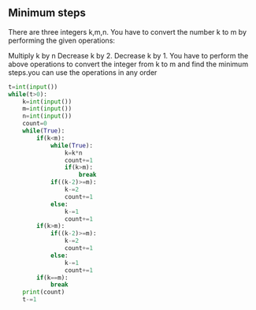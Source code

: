 ## Minimum steps
There are three integers k,m,n. You have to convert the number k to m by performing the given operations:

Multiply k by n
 Decrease k by 2.
 Decrease k by 1.
You have to perform the above operations to convert the integer from k to m and find the minimum steps.you can use the operations in any order
```python
t=int(input())
while(t>0):
    k=int(input())
    m=int(input())
    n=int(input())
    count=0
    while(True):
        if(k<m):
            while(True):
                k=k*n
                count+=1
                if(k>m):
                    break
            if((k-2)>=m):
                k-=2
                count+=1
            else:
                k-=1
                count+=1
        if(k>m):
            if((k-2)>=m):
                k-=2
                count+=1
            else:
                k-=1
                count+=1
        if(k==m):
            break
    print(count)
    t-=1
    
